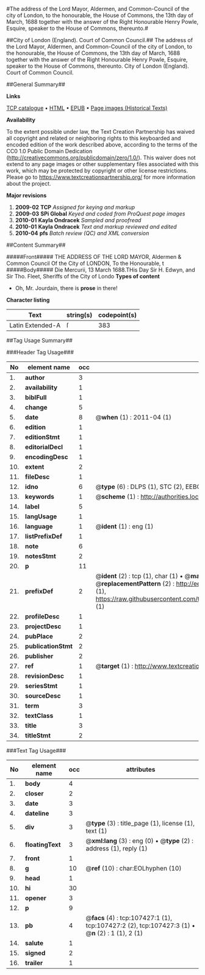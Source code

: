 #The address of the Lord Mayor, Aldermen, and Common-Council of the city of London, to the honourable, the House of Commons, the 13th day of March, 1688 together with the answer of the Right Honourable Henry Powle, Esquire, speaker to the House of Commons, thereunto.#

##City of London (England). Court of Common Council.##
The address of the Lord Mayor, Aldermen, and Common-Council of the city of London, to the honourable, the House of Commons, the 13th day of March, 1688 together with the answer of the Right Honourable Henry Powle, Esquire, speaker to the House of Commons, thereunto.
City of London (England). Court of Common Council.

##General Summary##

**Links**

[TCP catalogue](http://www.ota.ox.ac.uk/tcp/)  • 
[HTML](http://tei.it.ox.ac.uk/tcp/Texts-HTML/free/A49/A49009.html)  • 
[EPUB](http://tei.it.ox.ac.uk/tcp/Texts-EPUB/free/A49/A49009.epub) • 
[Page images (Historical Texts)](https://historicaltexts.jisc.ac.uk/eebo-18368586e)

**Availability**

To the extent possible under law, the Text Creation Partnership has waived all copyright and related or neighboring rights to this keyboarded and encoded edition of the work described above, according to the terms of the CC0 1.0 Public Domain Dedication (http://creativecommons.org/publicdomain/zero/1.0/). This waiver does not extend to any page images or other supplementary files associated with this work, which may be protected by copyright or other license restrictions. Please go to https://www.textcreationpartnership.org/ for more information about the project.

**Major revisions**

1. __2009-02__ __TCP__ *Assigned for keying and markup*
1. __2009-03__ __SPi Global__ *Keyed and coded from ProQuest page images*
1. __2010-01__ __Kayla Ondracek__ *Sampled and proofread*
1. __2010-01__ __Kayla Ondracek__ *Text and markup reviewed and edited*
1. __2010-04__ __pfs__ *Batch review (QC) and XML conversion*

##Content Summary##

#####Front#####
THE ADDRESS OF THE LORD MAYOR, Aldermen & Common Council Of the City of LONDON, To the Honourable, t
#####Body#####
Die Mercurii, 13 March 1688.THis Day Sir H. Edwyn, and Sir Tho. Fleet, Sheriffs of the City of Londo
**Types of content**

  * Oh, Mr. Jourdain, there is **prose** in there!

**Character listing**


|Text|string(s)|codepoint(s)|
|---|---|---|
|Latin Extended-A|ſ|383|

##Tag Usage Summary##

###Header Tag Usage###

|No|element name|occ|attributes|
|---|---|---|---|
|1.|__author__|3||
|2.|__availability__|1||
|3.|__biblFull__|1||
|4.|__change__|5||
|5.|__date__|8| @__when__ (1) : 2011-04 (1)|
|6.|__edition__|1||
|7.|__editionStmt__|1||
|8.|__editorialDecl__|1||
|9.|__encodingDesc__|1||
|10.|__extent__|2||
|11.|__fileDesc__|1||
|12.|__idno__|6| @__type__ (6) : DLPS (1), STC (2), EEBO-CITATION (1), OCLC (1), VID (1)|
|13.|__keywords__|1| @__scheme__ (1) : http://authorities.loc.gov/ (1)|
|14.|__label__|5||
|15.|__langUsage__|1||
|16.|__language__|1| @__ident__ (1) : eng (1)|
|17.|__listPrefixDef__|1||
|18.|__note__|6||
|19.|__notesStmt__|2||
|20.|__p__|11||
|21.|__prefixDef__|2| @__ident__ (2) : tcp (1), char (1)  •  @__matchPattern__ (2) : ([0-9\-]+):([0-9IVX]+) (1), (.+) (1)  •  @__replacementPattern__ (2) : http://eebo.chadwyck.com/downloadtiff?vid=$1&page=$2 (1), https://raw.githubusercontent.com/textcreationpartnership/Texts/master/tcpchars.xml#$1 (1)|
|22.|__profileDesc__|1||
|23.|__projectDesc__|1||
|24.|__pubPlace__|2||
|25.|__publicationStmt__|2||
|26.|__publisher__|2||
|27.|__ref__|1| @__target__ (1) : http://www.textcreationpartnership.org/docs/. (1)|
|28.|__revisionDesc__|1||
|29.|__seriesStmt__|1||
|30.|__sourceDesc__|1||
|31.|__term__|3||
|32.|__textClass__|1||
|33.|__title__|3||
|34.|__titleStmt__|2||


###Text Tag Usage###

|No|element name|occ|attributes|
|---|---|---|---|
|1.|__body__|4||
|2.|__closer__|2||
|3.|__date__|3||
|4.|__dateline__|3||
|5.|__div__|3| @__type__ (3) : title_page (1), license (1), text (1)|
|6.|__floatingText__|3| @__xml:lang__ (3) : eng (0)  •  @__type__ (2) : address (1), reply (1)|
|7.|__front__|1||
|8.|__g__|10| @__ref__ (10) : char:EOLhyphen (10)|
|9.|__head__|1||
|10.|__hi__|30||
|11.|__opener__|3||
|12.|__p__|9||
|13.|__pb__|4| @__facs__ (4) : tcp:107427:1 (1), tcp:107427:2 (2), tcp:107427:3 (1)  •  @__n__ (2) : 1 (1), 2 (1)|
|14.|__salute__|1||
|15.|__signed__|2||
|16.|__trailer__|1||

